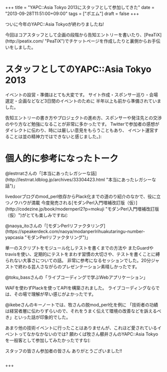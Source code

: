 +++
title =  "YAPC::Asia Tokyo 2013にスタッフとして参加してきた"
date =  "2013-09-28T11:51:00+09:00"
tags = ["ポエム"]
draft = false
+++
<p>ついに今年のYAPC::Asia Tokyoが終わりましたね!</p>

<p>今回はコアスタッフとして企画の段階から告知エントリーを書いたり、[PeaTiX](http://peatix.com/ "PeaTiX")でチケットページを作成したりと裏側からお手伝いをしました。</p>

# スタッフとしてのYAPC::Asia Tokyo 2013

<p>イベントの設営・準備はとても大変です。
サイト作成・スポンサー巡り・会場選定・企画などなど3日間のイベントのために
半年以上も前から準備されていました。</p>

<p>告知エントリーの書き方やプロジェクトの進め方、スポンサーや発注先との交渉のやり方など勉強になることが非常に多かったです。
Twitterで参加者の感想がダイレクトに伝わり、時には厳しい意見をもらうこともあり、
イベント運営することは並の精神力ではできないと感じました。):</p>

# 個人的に参考になったトーク

<p>@lestrratさんの「[本当にあったレガシーな話](http://lestrrat.ldblog.jp/archives/33304423.html "本当にあったレガシーな話")」</p>

<p>livedoorブログのmod_perl依存からPlack化までの道のり紹介のなかで、役に立つノウハウが満載
今度発売される[モダンPerl入門増補改訂版（仮）](http://codezine.jp/book/modernperl2?p=mokuji "モダンPerl入門増補改訂版（仮）")がとても楽しみですね(:</p>

<p>@naoya_itoさんの「[モダンPerlリファクタリング](https://speakerdeck.com/naoya/modanperlrihuakutaringu-number-yapcasia "モダンPerlリファクタリング")」</p>

<p>単一のスクリプトをモジュール化しテストを書くまでの方法や
またGuardやtravisを使い、定期的にテストをまわす習慣の大切さや、テストを書くことに縛られない大事さについての話。
非常に参考になるセッションでした。20分ジャストで終わる芸人さながらのプレゼンテーション素晴しかったです。</p>

<p>@toku_bassさんの「ライブコーディングで学ぶWebアプリケーション」</p>

<p>WAFを使わずPlackを使ってAPIを構築されました。
ライブコーディングならでは、その場で理解が早い感じがよかったです。</p>

<p>@ikebeさんのキーノートでは、牧さんの脱mod_perl化を例に
「技術者の功績は経営者層に伝わりずらいので、それをうまく伝えて環境の改善などを訴えるべき」といった話が印象的でした。</p>

<p>あまり他の技術イベントに行ったことはありませんが、これほど愛されているイベントってなかなかないのでは?
願わくば牧さん櫛井さんのYAPC::Asia Tokyoを一般客として参加してみたかったですな(:</p>

<p>スタッフの皆さん参加者の皆さん ありがとうございました!!</p>

<p><a href="http://www.flickr.com/photos/68742489@N02/9916337583" title=""><img src="http://farm4.staticflickr.com/3680/9916337583_2b0bf95047.jpg" alt="" class="alignnone "/></a></p>

+++
